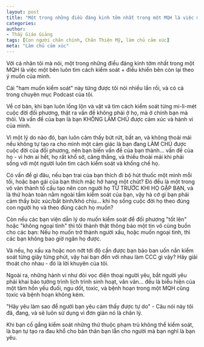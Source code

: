 ```yaml
---
layout: post
title: "Một trong những điều đáng kinh tởm nhất trong một MQH là việc một bên luôn tìm cách kiểm soát + điều khiển bên còn lại theo ý muốn của mình"
categories:
author:
- Thầy Giáo Giảng
tags: [Con người chân chính, Chân Thiện Mỹ, làm chủ cảm xúc]
meta: "Làm chủ cảm xúc"
---
```

Với cá nhân tôi mà nói, một trong những điều đáng kinh tởm nhất trong một MQH là việc một bên luôn tìm cách kiểm soát + điều khiển bên còn lại theo ý muốn của mình.

Cái "ham muốn kiểm soát" này từng được tôi nói nhiều lần rồi, và có cả trong chuyên mục Podcast của tôi.

Về cơ bản, khi bạn luôn lồng lộn và vật vã tìm cách kiểm soát từng mi-li-mét cuộc đời đối phương, thật ra vấn đề không phải ở họ, mà ở chính bạn mà thôi. Và vấn đề của bạn là bạn KHÔNG LÀM CHỦ được cảm xúc và hành vi của mình. 

Vì một lý do nào đó, bạn luôn cảm thấy bứt rứt, bất an, và không thoải mái nếu không tự tạo ra cho mình một cảm giác là bạn đang LÀM CHỦ được cuộc đời của đối phương, nên bạn biến vấn đề của bạn thành... vấn đề của họ - vì hơn ai hết, họ rất khổ sở, căng thẳng, và thiếu thoải mái khi phải sống với một người luôn tìm cách kiểm soát và khống chế họ.

Có vấn đề gì đâu, nếu bạn trai của bạn thích đi bộ hút thuốc một mình mỗi tối, hoặc bạn gái của bạn thích mặc hở hang một chút? Đó đều là một trong vô vàn thành tố cấu tạo nên con người họ TỪ TRƯỚC KHI HỌ GẶP BẠN, và là thứ hoàn toàn nằm ngoài tầm kiểm soát của bạn, vậy hà cớ gì bạn phải cảm thấy bức xúc/bất bình/khó chịu... khi họ sống cuộc đời họ theo đúng con người họ và theo đúng cách họ muốn?

Còn nếu các bạn viện dẫn lý do muốn kiểm soát để đối phương "tốt lên" hoặc "không ngoại tình" thì tôi thành thật thông báo một tin vô cùng buồn cho các bạn: Nếu họ muốn trở thành người xấu, hoặc muốn ngoại tình, thì các bạn không bao giờ ngăn họ được.

Và nếu, họ xấu xa hoặc non nớt tới độ cần được bạn bảo ban uốn nắn kiểm soát từng giây từng phút, vậy hai bạn đến với nhau làm CCC gì vậy? Hãy giải thoát cho nhau - đó là lời khuyên của tôi.

Ngoài ra, những hành vi như đòi vọc điện thoại người yêu, bắt người yêu phải khai báo tường trình lịch trình sinh hoạt, vân vân... đều là biểu hiện của một tâm hồn yếu đuối, ngu dốt, toxic, và bệnh hoạn trong một MQH cũng toxic và bệnh hoạn không kém.

"Hãy yêu làm sao để người bạn yêu cảm thấy được tự do" - Câu nói này tôi đã, đang, và sẽ luôn sử dụng vì đơn giản nó là chân lý.<!--excerpt.s-->
<div class="post-copyright"><div class="content">Khi bạn cố gắng kiểm soát những thứ thuộc phạm trù không thể kiểm soát, là bạn tự tạo ra đau khổ cho bản thân bạn lẫn cho người mà bạn nghĩ là bạn yêu.</div></div>